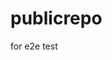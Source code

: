 # publicrepo
for e2e test






















































































































































































































































































































































































































































































































































































































































































































